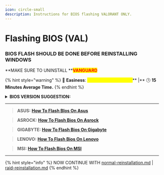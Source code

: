 ```yaml
---
icon: circle-small
description: Instructions for BIOS flashing VALORANT ONLY.
---
```


# Flashing BIOS  (VAL)

### BIOS FLASH SHOULD BE DONE BEFORE REINSTALLING WINDOWS

**MAKE SURE TO UNINSTALL **<mark style="color:red;">**VANGUARD**</mark>

{% hint style="warning" %}
🌟 **Easiness**: <mark style="color:yellow;">**7/10 Doable, Not Hard**</mark>** |** 🕒 **15 Minutes Average Time.**
{% endhint %}

<details>

<summary><strong>BIOS VERSION SUGGESTION:</strong></summary>

We suggest downgrading your motherboard to an earlier BIOS version. In our professional experience, this process is safe, and we've seen better spoofing success rates using the previous version before the version your motherboard has right now.

</details>

***

> **ASUS:** [**How To Flash BIos On Asus**](https://youtu.be/Em7SRaG3L\_0?si=pzdHZjNo\_Fu0bAI)

> **ASROCK:** [**How To Flash Bios On Asrock**](https://youtu.be/dUCWRqOdLUw?si=1kA5ER1vzcgV3Npg)

> **GIGABYTE:** [**How To Flash Bios On Gigabyte**](https://youtu.be/DIIde3s02kM?si=uojxszXk1YHz79sQ)

> **LENOVO:** [**How To Flash Bios On Lenovo**](https://youtu.be/AwOax1uWgYc?si=p0GFrReez2Ttk0UV)

> **MSI:** [**How To Flash Bios On MSI**](https://youtu.be/sKMub20CUNI?si=EBQyE2A7o3VdToSG)

***

{% hint style="info" %}
NOW CONTINUE WITH [normal-reinstallation.md](normal-reinstallation.md "mention") | [raid-reinstallation.md](raid-reinstallation.md "mention")
{% endhint %}
